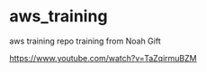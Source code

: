 # aws_training
aws training repo
training from Noah Gift

https://www.youtube.com/watch?v=TaZqirmuBZM
